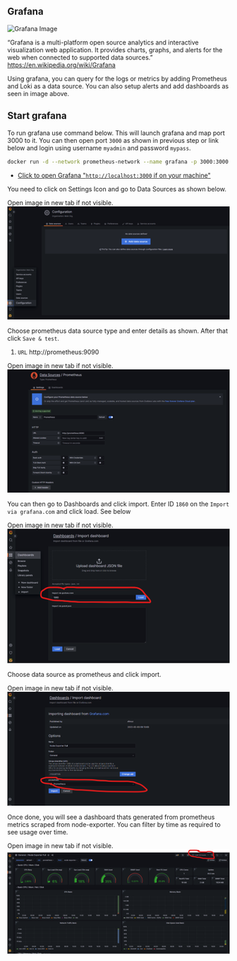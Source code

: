 ## Grafana
![Grafana Image](https://miro.medium.com/v2/resize:fit:720/format:webp/0*DkAgeD1S9-_VWtz1.png)

“Grafana is a multi-platform open source analytics and interactive visualization web application. It provides charts, graphs, and alerts for the web when connected to supported data sources.” https://en.wikipedia.org/wiki/Grafana

Using grafana, you can query for the logs or metrics by adding Prometheus and Loki as a data source. You can also setup alerts and add dashboards as seen in image above.


## Start grafana
To run grafana use command below. This will launch grafana and map port 3000 to it. You can then open port `3000` as shown in previous step or link below and login using username `myadmin` and password `mypass`.

```bash
docker run -d --network prometheus-network --name grafana -p 3000:3000 -e GF_USERS_ALLOW_SIGN_UP=false -e GF_SECURITY_ADMIN_USER=myadmin -e GF_SECURITY_ADMIN_PASSWORD=mypass grafana/grafana:latest
```

* [Click to open Grafana "`http://localhost:3000` if on your machine"]({{TRAFFIC_HOST1_3000}})

You need to click on Settings Icon and go to Data Sources as shown below.

Open image in new tab if not visible.
![Grafana Data Source](https://raw.githubusercontent.com/gathecageorge/killercoda/main/micro-services-monitoring-grafana/images/grafana1.png)

Choose prometheus data source type and enter details as shown. After that click `Save & test`.
1. `URL` http://prometheus:9090

Open image in new tab if not visible.
![Grafana Data Source](https://raw.githubusercontent.com/gathecageorge/killercoda/main/micro-services-monitoring-grafana/images/grafana2.png)

You can then go to Dashboards and click import. Enter ID `1860` on the `Import via grafana.com` and click load. See below

Open image in new tab if not visible.
![Grafana Dashboard import](https://raw.githubusercontent.com/gathecageorge/killercoda/main/micro-services-monitoring-grafana/images/grafana3.png)

Choose data source as prometheus and click import.

Open image in new tab if not visible.
![Grafana Dashboard import](https://raw.githubusercontent.com/gathecageorge/killercoda/main/micro-services-monitoring-grafana/images/grafana4.png)

Once done, you will see a dashboard thats generated from prometheus metrics scraped from node-exporter. You can filter by time as required to see usage over time.

Open image in new tab if not visible.
![Grafana Dashboard](https://raw.githubusercontent.com/gathecageorge/killercoda/main/micro-services-monitoring-grafana/images/grafana5.png)
